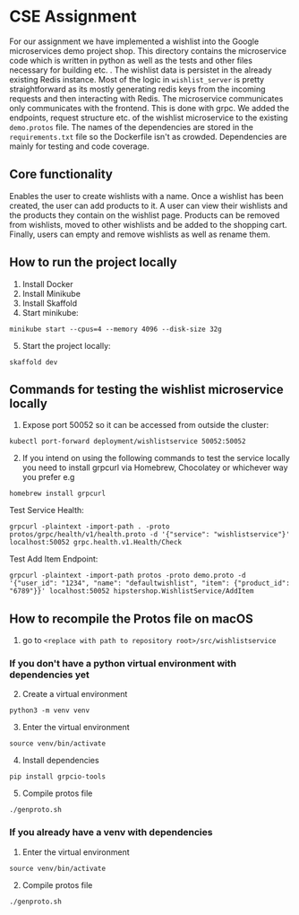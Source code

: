 # CSE Assignment

For our assignment we have implemented a wishlist into the Google microservices demo project shop. This directory contains the microservice code which is written in python as well as the tests and other files necessary for building etc. . The wishlist data is persistet in the already existing Redis instance. Most of the logic in `wishlist_server` is pretty straightforward as its mostly generating redis keys from the incoming requests and then interacting with Redis. The microservice communicates only communicates with the frontend. This is done with grpc. We added the endpoints, request structure etc. of the wishlist microservice to the existing `demo.protos` file. The names of the dependencies are stored in the `requirements.txt` file so the Dockerfile isn't as crowded. Dependencies are mainly for testing and code coverage.

## Core functionality

Enables the user to create wishlists with a name. Once a wishlist has been created, the user can add products to it. A user can view their wishlists and the products they contain on the wishlist page. Products can be removed from wishlists, moved to other wishlists and be added to the shopping cart. Finally, users can empty and remove wishlists as well as rename them.

## How to run the project locally

1. Install Docker
2. Install Minikube
3. Install Skaffold
4. Start minikube:

`minikube start --cpus=4 --memory 4096 --disk-size 32g`

5. Start the project locally:

`skaffold dev`

## Commands for testing the wishlist microservice locally

1. Expose port 50052 so it can be accessed from outside the cluster:

`kubectl port-forward deployment/wishlistservice 50052:50052`

2. If you intend on using the following commands to test the service locally you need to install grpcurl via Homebrew, Chocolatey or whichever way you prefer e.g

`homebrew install grpcurl`

Test Service Health:

`grpcurl -plaintext -import-path . -proto protos/grpc/health/v1/health.proto -d '{"service": "wishlistservice"}' localhost:50052 grpc.health.v1.Health/Check`

Test Add Item Endpoint:

`grpcurl -plaintext -import-path protos -proto demo.proto -d '{"user_id": "1234", "name": "defaultwishlist", "item": {"product_id": "6789"}}' localhost:50052 hipstershop.WishlistService/AddItem`

## How to recompile the Protos file on macOS

1. go to `<replace with path to repository root>/src/wishlistservice`

### If you don't have a python virtual environment with dependencies yet

2. Create a virtual environment

`python3 -m venv venv`

3. Enter the virtual environment

`source venv/bin/activate`

4. Install dependencies

`pip install grpcio-tools`

5. Compile protos file

`./genproto.sh`

### If you already have a venv with dependencies

1. Enter the virtual environment

`source venv/bin/activate`

2. Compile protos file

`./genproto.sh`
